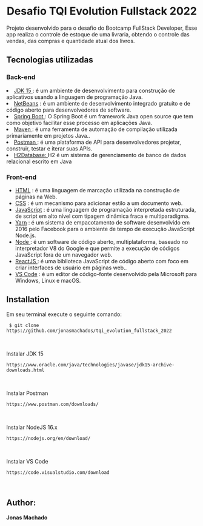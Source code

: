 <h1 align="center"> Desafio TQI Evolution Fullstack 2022 </h1>


<p>Projeto desenvolvido para o desafio do Bootcamp FullStack Developer, Esse app realiza o controle de estoque de uma livraria, obtendo o controle das vendas,
das compras e quantidade atual dos livros. 
</p>

<h2> Tecnologias utilizadas</h2>
  <h3> Back-end </h3>
  <u1>
	<li><a href="https://www.oracle.com/br/java/technologies/javase-jdk11-downloads.html"> JDK 15 </a> : é um ambiente de desenvolvimento para construção de aplicativos usando a linguagem de programação Java. </li>
	 <li><a href="https://netbeans.apache.org/download/index.html"> NetBeans</a> : é um ambiente de desenvolvimento integrado gratuito e de código aberto para desenvolvedores de software. </li>
	<li><a href="https://spring.io/"> Spring Boot </a> : O Spring Boot é um framework Java open source que tem como objetivo facilitar esse processo em aplicações Java.</li>
	<li><a href="https://maven.apache.org/"> Maven </a> : é uma ferramenta de automação de compilação utilizada primariamente em projetos Java..</li>
	<li><a href="https://www.postman.com/downloads/"> Postman </a> : é uma plataforma de API para desenvolvedores projetar, construir, testar e iterar suas APIs. </li>
	 <li><a href="https://www.h2database.com/html/main.htmls/">  H2Database: </a> H2 é um sistema de gerenciamento de banco de dados relacional escrito em Java</li>	
  </ul>
  	
 <h3>Front-end </h3>
 <ul>
	<li><a href="https://developer.mozilla.org/pt-BR/docs/Web/HTML"> HTML</a> :  é uma linguagem de marcação utilizada na construção de páginas na Web. </li>
	<li><a href="https://developer.mozilla.org/pt-BR/docs/Web/CSS"> CSS</a> : é um mecanismo para adicionar estilo a um documento web. </li>
	<li><a href="https://developer.mozilla.org/ptBR/docs/Web/JavaScript"> JavaScript</a> : é uma linguagem de programação interpretada estruturada, de script em alto nível com tipagem dinâmica fraca e multiparadigma. </li>
	<li><a href="https://yarnpkg.com/"> Yarn</a> : é um sistema de empacotamento de software desenvolvido em 2016 pelo Facebook para o ambiente de tempo de execução JavaScript Node.js. </li>
	<li><a href="https://nodejs.org/"> Node </a> :  é um software de código aberto, multiplataforma, baseado no interpretador V8 do Google e que permite a execução de códigos JavaScript fora de um navegador web.</li>
	<li><a href="https://reactjs.org/"> ReactJS </a> : é uma biblioteca JavaScript de código aberto com foco em criar interfaces de usuário em páginas web.. </li>
	<li><a href="https://code.visualstudio.com/"> VS Code</a> : é um editor de código-fonte desenvolvido pela Microsoft para Windows, Linux e macOS. </li>
</ul>
 

	
<h2>Installation </h2>

<p>Em seu terminal execute o seguinte comando: </p>

 ```
  $ git clone https://github.com/jonasmachados/tqi_evolution_fullstack_2022
 ```
 
 <br>
<p>Instalar JDK 15</p>

 	
  	https://www.oracle.com/java/technologies/javase/jdk15-archive-downloads.html
  	

<br>
  	<p>Instalar Postman </p>

	 
  	https://www.postman.com/downloads/
  	
	

  	
	
<br>
	<p>Instalar NodeJS 16.x </p>

	 
  	https://nodejs.org/en/download/
  	
	
<br>
	<p>Instalar VS Code </p>
	
	
  	https://code.visualstudio.com/download
  	
	
<br>
	 

<h2> Author: </h2>
 <b>        Jonas Machado</b>
